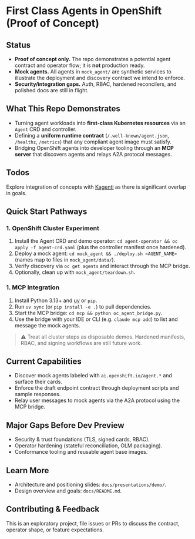 # First Class Agents in OpenShift (Proof of Concept)

## Status
- **Proof of concept only.** The repo demonstrates a potential agent contract and operator flow; it is **not** production ready.
- **Mock agents.** All agents in `mock_agent/` are synthetic services to illustrate the deployment and discovery contract we intend to enforce.
- **Security/integration gaps.** Auth, RBAC, hardened reconcilers, and polished docs are still in flight.

## What This Repo Demonstrates
- Turning agent workloads into **first-class Kubernetes resources** via an `Agent` CRD and controller.
- Defining a **uniform runtime contract** (`/.well-known/agent.json`, `/healthz`, `/metrics`) that any compliant agent image must satisfy.
- Bridging OpenShift agents into developer tooling through an **MCP server** that discovers agents and relays A2A protocol messages.

## Todos

Explore integration of concepts with [Kagenti](https://github.com/kagenti/kagenti) as there is significant overlap in goals. 

## Quick Start Pathways
### 1. OpenShift Cluster Experiment
1. Install the Agent CRD and demo operator: `cd agent-operator && oc apply -f agent-crd.yaml` (plus the controller manifest once hardened).
2. Deploy a mock agent: `cd mock_agent && ./deploy.sh <AGENT_NAME>` (names map to files in `mock_agent/data/`).
3. Verify discovery via `oc get agents` and interact through the MCP bridge.
4. Optionally, clean up with `mock_agent/teardown.sh`.

### 1. MCP Integration
1. Install Python 3.13+ and [uv](https://github.com/astral-sh/uv) or `pip`.
2. Run `uv sync` (or `pip install -e .`) to pull dependencies.
3. Start the MCP bridge: `cd mcp && python oc_agent_bridge.py`.
4. Use the bridge with your IDE or CLI (e.g. `claude mcp add`) to list and message the mock agents.

> ⚠️ Treat all cluster steps as disposable demos. Hardened manifests, RBAC, and signing workflows are still future work.

## Current Capabilities
- Discover mock agents labeled with `ai.openshift.io/agent.*` and surface their cards.
- Enforce the draft endpoint contract through deployment scripts and sample responses.
- Relay user messages to mock agents via the A2A protocol using the MCP bridge.

## Major Gaps Before Dev Preview
- Security & trust foundations (TLS, signed cards, RBAC).
- Operator hardening (stateful reconciliation, OLM packaging).
- Conformance tooling and reusable agent base images.

## Learn More
- Architecture and positioning slides: `docs/presentations/demo/`.
- Design overview and goals: `docs/README.md`.

## Contributing & Feedback
This is an exploratory project, file issues or PRs to discuss the contract, operator shape, or feature expectations.

